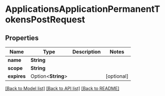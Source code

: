 # ApplicationsApplicationPermanentTokensPostRequest

## Properties

Name | Type | Description | Notes
------------ | ------------- | ------------- | -------------
**name** | **String** |  | 
**scope** | **String** |  | 
**expires** | Option<**String**> |  | [optional]

[[Back to Model list]](../README.md#documentation-for-models) [[Back to API list]](../README.md#documentation-for-api-endpoints) [[Back to README]](../README.md)


